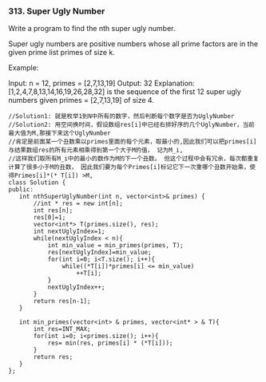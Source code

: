 ### 313. Super Ugly Number
Write a program to find the nth super ugly number.

Super ugly numbers are positive numbers whose all prime factors are in the given prime list primes of size k.

Example:

Input: n = 12, primes = [2,7,13,19]
Output: 32 
Explanation: [1,2,4,7,8,13,14,16,19,26,28,32] is the sequence of the first 12 
             super ugly numbers given primes = [2,7,13,19] of size 4.
 
 ```
 //Solution1: 就是枚举1到N中所有的数字，然后判断每个数字是否为UglyNumber
//Solution2: 用空间换时间，假设数组res[i]中已经右排好序的几个UglyNumber，当前最大值为M,那接下来这个UglyNumber
//肯定是前面某一个丑数乘以primes里面的每个元素，取最小的,因此我们可以把primes[i]与结果数组res的所有元素相乘得到第一个大于M的值， 记为M_i, 
//这样我们取所有M_i中的最小的数作为M的下一个丑数。 但这个过程中会有冗余，每次都重复计算了很多小于M的丑数， 因此我们要为每个Primes[i]标记它下一次重哪个丑数开始乘，使得Primes[i]*(* T[i]) >M, 
class Solution {
public:
    int nthSuperUglyNumber(int n, vector<int>& primes) {
        //int * res = new int[n];
        int res[n];
        res[0]=1;
        vector<int*> T(primes.size(), res);
        int nextUglyIndex=1;
        while(nextUglyIndex < n){
            int min_value = min_primes(primes, T);
            res[nextUglyIndex]=min_value;
            for(int i=0; i<T.size(); i++){
                while((*T[i])*primes[i] <= min_value)
                    ++T[i];
            }
            nextUglyIndex++;
        }
        return res[n-1];
    }
    
    int min_primes(vector<int> & primes, vector<int* > & T){
        int res=INT_MAX;
        for(int i=0; i<primes.size(); i++){
            res= min(res, primes[i] * (*T[i]));
        }
        return res;
    }
};
```
